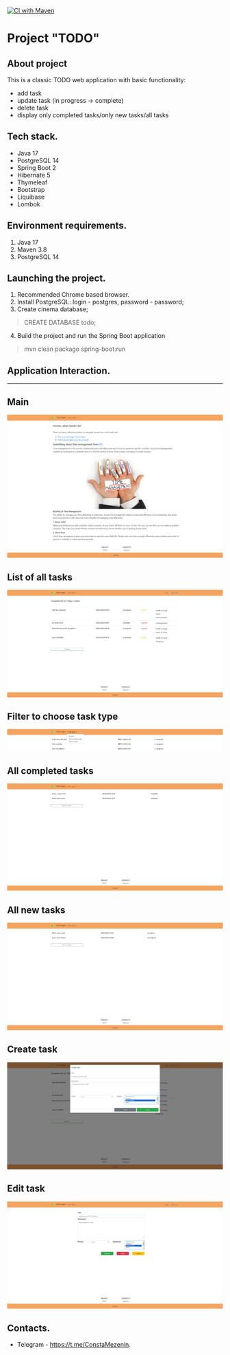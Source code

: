 [![CI with Maven](https://github.com/Constantine-M/job4j_todo/actions/workflows/gitActions.yml/badge.svg)](https://github.com/Constantine-M/job4j_todo/actions/workflows/gitActions.yml)

# Project "TODO"

About project
-------------
This is a classic TODO web application with basic functionality:

- add task
- update task (in progress -> complete)
- delete task
- display only completed tasks/only new tasks/all tasks


Tech stack.
--------------
- Java 17
- PostgreSQL 14
- Spring Boot 2
- Hibernate 5
- Thymeleaf
- Bootstrap
- Liquibase
- Lombok

Environment requirements.
------------------------
1. Java 17
2. Maven 3.8
3. PostgreSQL 14

Launching the project.
---------------------
1. Recommended Chrome based browser.
2. Install PostgreSQL: login - postgres, password - password;
3. Create cinema database;
> CREATE DATABASE todo;
4. Build the project and run the Spring Boot application
> mvn clean package spring-boot:run

Application Interaction.
------------------------
------------------------
Main
----
![img.png](files/Main.png)

List of all tasks
--------
![img.png](files/allTask.png)

Filter to choose task type
-------
![img.png](files/Filter.png)

All completed tasks
------------
![img.png](files/completed.png)

All new tasks
-----------
![img.png](files/newTask.png)

Create task
----------
![img.png](files/create.png)

Edit task
----------
![img.png](files/edit.png)

Contacts.
--------
- Telegram - https://t.me/ConstaMezenin.